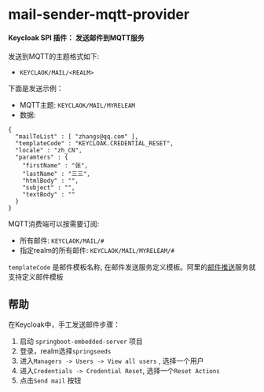 # mail-sender-mqtt-provider

#### Keycloak SPI 插件： 发送邮件到MQTT服务

发送到MQTT的主题格式如下:
* `KEYCLAOK/MAIL/<REALM>`


下面是发送示例：

* MQTT主题: `KEYCLAOK/MAIL/MYRELEAM`  
* 数据: 


```
{
  "mailToList" : [ "zhangs@qq.com" ],
  "templateCode" : "KEYCLOAK.CREDENTIAL_RESET",
  "locale" : "zh_CN",
  "paramters" : {
    "firstName" : "张",
    "lastName" : "三三",
    "htmlBody" : "",
    "subject" : "",
    "textBody" : ""
  }
}
```

MQTT消费端可以按需要订阅:
* 所有邮件: `KEYCLAOK/MAIL/#`
* 指定realm的所有邮件: `KEYCLAOK/MAIL/MYRELEAM/#`

`templateCode` 是邮件模板名称, 在邮件发送服务定义模板。阿里的[邮件推送](https://help.aliyun.com/document_detail/29416.html)服务就支持定义邮件模板

## 帮助

在Keycloak中，手工发送邮件步骤：

1. 启动 `springboot-embedded-server` 项目
2. 登录，realm选择`springseeds` 
3. 进入`Managers -> Users -> View all users` , 选择一个用户
4. 进入`Credentials -> Credential Reset`, 选择一个`Reset Actions`
5. 点击`Send mail` 按钮

